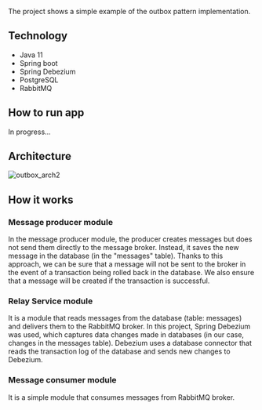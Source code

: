The project shows a simple example of the outbox pattern implementation. 
## Technology
* Java 11
* Spring boot
* Spring Debezium
* PostgreSQL
* RabbitMQ

## How to run app

In progress...

## Architecture
![outbox_arch2](https://user-images.githubusercontent.com/44610628/208757925-4f9642b7-3ea0-4f5d-8ae0-7adb1610e77e.png)

## How it works

### Message producer module

In the message producer module, the producer creates messages but does not send them directly to the message broker. Instead, it saves the new message in the database (in the "messages" table).
Thanks to this approach, we can be sure that a message will not be sent to the broker in the event of a transaction being rolled back in the database. 
We also ensure that a message will be created if the transaction is successful.

### Relay Service module

It is a module that reads messages from the database (table: messages) and delivers them to the RabbitMQ broker.
In this project, Spring Debezium was used, which captures data changes made in databases (in our case, changes in the messages table).
Debezium uses a database connector that reads the transaction log of the database and sends new changes to Debezium.

### Message consumer module

It is a simple module that consumes messages from RabbitMQ broker.
